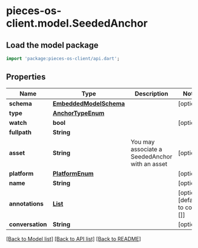 # pieces-os-client.model.SeededAnchor

## Load the model package
```dart
import 'package:pieces-os-client/api.dart';
```

## Properties
Name | Type | Description | Notes
------------ | ------------- | ------------- | -------------
**schema** | [**EmbeddedModelSchema**](EmbeddedModelSchema.md) |  | [optional] 
**type** | [**AnchorTypeEnum**](AnchorTypeEnum.md) |  | 
**watch** | **bool** |  | [optional] 
**fullpath** | **String** |  | 
**asset** | **String** | You may associate a SeededAnchor with an asset | [optional] 
**platform** | [**PlatformEnum**](PlatformEnum.md) |  | [optional] 
**name** | **String** |  | [optional] 
**annotations** | [**List<SeededAnnotation>**](SeededAnnotation.md) |  | [optional] [default to const []]
**conversation** | **String** |  | [optional] 

[[Back to Model list]](../README.md#documentation-for-models) [[Back to API list]](../README.md#documentation-for-api-endpoints) [[Back to README]](../README.md)


